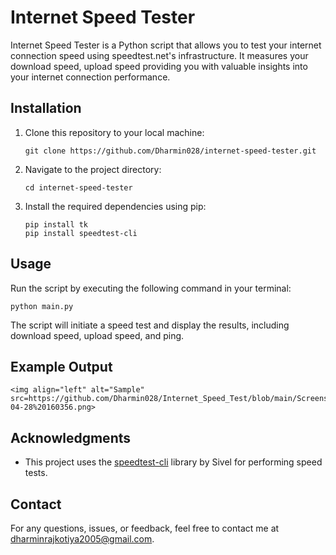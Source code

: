 # Internet Speed Tester

Internet Speed Tester is a Python script that allows you to test your internet connection speed using speedtest.net's infrastructure. It measures your download speed, upload speed providing you with valuable insights into your internet connection performance.

## Installation

1. Clone this repository to your local machine:

    ```
    git clone https://github.com/Dharmin028/internet-speed-tester.git
    ```

2. Navigate to the project directory:

    ```
    cd internet-speed-tester
    ```

3. Install the required dependencies using pip:

    ```
    pip install tk
    pip install speedtest-cli
    ```

## Usage

Run the script by executing the following command in your terminal:

```
python main.py
```

The script will initiate a speed test and display the results, including download speed, upload speed, and ping.

## Example Output

```
<img align="left" alt="Sample"  src=https://github.com/Dharmin028/Internet_Speed_Test/blob/main/Screenshot%202024-04-28%20160356.png>	

```

## Acknowledgments

- This project uses the [speedtest-cli](https://github.com/sivel/speedtest-cli) library by Sivel for performing speed tests.

## Contact

For any questions, issues, or feedback, feel free to contact me at [dharminrajkotiya2005@gmail.com](mailto:dharminrajkotiya2005@gmail.com).

